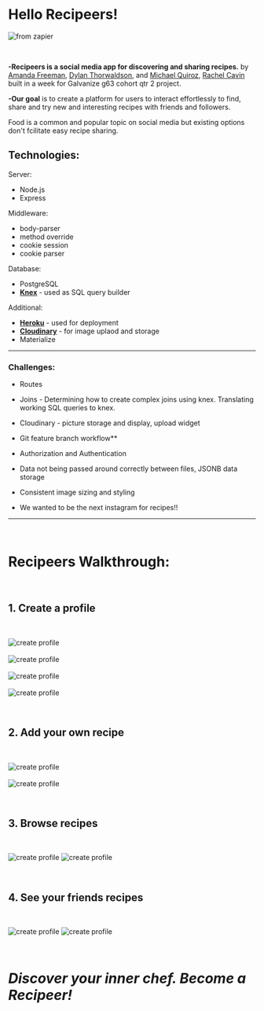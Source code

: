 # Hello Recipeers!

![from zapier](https://cdn.zapier.com/storage/blog/1493b5cec9773fe7017b5980f40b8fa8.1800x1000.jpg)

<br>

**-Recipeers is a social media app for discovering and sharing recipes.** by [Amanda Freeman](https://github.com/mandafae),  [Dylan Thorwaldson](https://github.com/DTThor), and [Michael Quiroz](https://github.com/cocomjolk), [Rachel Cavin](https://github.com/Rmcavin) built in a week for Galvanize g63 cohort qtr 2 project.

**-Our goal** is to create a platform for users to interact effortlessly to find, share and try new and interesting recipes with friends and followers. 

Food is a common and popular topic on social media but existing options don't fcilitate easy recipe sharing.

## Technologies:

Server:
* Node.js
* Express

Middleware:
* body-parser
* method override
* cookie session
* cookie parser

Database:
* PostgreSQL
* **[Knex](http://knexjs.org/)** - used as SQL query builder

Additional:
* **[Heroku](http://www.heroku.com)** - used for deployment
* **[Cloudinary](https://cloudinary.com/)** - for image uplaod and storage
* Materialize

<hr>

### Challenges:

* Routes
* Joins - Determining how to create complex joins using knex. Translating working SQL queries to knex.

* Cloudinary - picture storage and display, upload widget

* Git feature branch workflow**

* Authorization and Authentication

* Data not being passed around correctly between files, JSONB data storage

* Consistent image sizing and styling

* We wanted to be the next instagram for recipes!!
<hr>

<br>

# Recipeers Walkthrough:

<br>

 ## 1. Create a profile

 <br>

 ![create profile](http://res.cloudinary.com/dcc5vb7ot/image/upload/v1508518616/createProfile_hakybt.png)
 <br><br>
 ![create profile](http://res.cloudinary.com/dcc5vb7ot/image/upload/v1508518592/createUsername2_l9mkzg.png)
 <br><br>
 ![create profile](http://res.cloudinary.com/dcc5vb7ot/image/upload/v1508518582/filloutForm2_tc1xh9.png)
 <br><br>
 ![create profile](http://res.cloudinary.com/dcc5vb7ot/image/upload/v1508518574/profilePic_f4zdui.png)

<br>

 ##  2. Add your own recipe

<br>

![create profile](http://res.cloudinary.com/dcc5vb7ot/image/upload/v1508519496/Snip20171020_2_uwxhgs.png)
<br><br>
![create profile](http://res.cloudinary.com/dcc5vb7ot/image/upload/v1508519499/Snip20171020_4_zcll6c.png)


<br>

##  3. Browse recipes

<br>

![create profile](http://res.cloudinary.com/dcc5vb7ot/image/upload/v1508521264/browse_n0ry3p.png)
![create profile](http://res.cloudinary.com/dcc5vb7ot/image/upload/v1508522858/recipe1_aghyfq.png)

<br>


##  4. See your friends recipes

<br>

![create profile](http://res.cloudinary.com/dcc5vb7ot/image/upload/v1508521259/homepage_jfjfmw.png)
![create profile](http://res.cloudinary.com/dcc5vb7ot/image/upload/v1508522859/recipe2_yq07ys.png)

<br>


# *Discover your inner chef. Become a Recipeer!*
